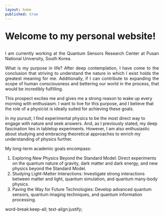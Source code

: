 ```yaml
---
layout: home
published: true
---
```


<p style="font-size: 30px;"><b>Welcome to my personal website!</b></p>
<p align="justify">I am currently working at the Quantum Sensors Research Center at Pusan National University, South Korea.</p>

<p align="justify">What is my purpose in life? After deep contemplation, I have come to the conclusion that striving to understand the nature in which I exist holds the greatest meaning for me. Additionally, if I can contribute to expanding the scope of human consciousness and bettering our world in the process, that would be incredibly fulfilling.</p>

This prospect excites me and gives me a strong reason to wake up every morning with enthusiasm. I want to live for this purpose, and I believe that the role of a physicist is ideally suited for achieving these goals.

In my pursuit, I find experimental physics to be the most direct way to engage with nature and seek answers. And, as I previously stated, my deep fascination lies in tabletop experiments. However, I am also enthusiastic about studying and embracing theoretical approaches to enrich my understanding of physics further.

My long-term academic goals encompass:
1.	Exploring New Physics Beyond the Standard Model: Direct experiments on the quantum nature of gravity, dark matter and dark energy, and new physics beyond the Standard Model.
2.	Studying Light-Matter Interactions: Investigate strong interactions between matter and light, quantum simulation, and quantum many-body physics.
3.	Paving the Way for Future Technologies: Develop advanced quantum sensors, quantum imaging techniques, and quantum information processing.

word-break:keep-all; text-align:justify;
